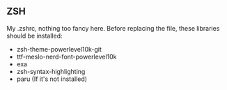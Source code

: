## ZSH

My .zshrc, nothing too fancy here. Before replacing the file, these libraries should be installed:

- zsh-theme-powerlevel10k-git
- ttf-meslo-nerd-font-powerlevel10k
- exa
- zsh-syntax-highlighting
- paru (If it's not installed)
